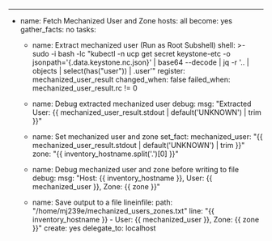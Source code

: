 ---
- name: Fetch Mechanized User and Zone
  hosts: all
  become: yes
  gather_facts: no
  tasks:
    - name: Extract mechanized user (Run as Root Subshell)
      shell: >-
        sudo -i bash -lc "kubectl -n ucp get secret keystone-etc -o jsonpath='{.data.keystone\.nc\.json}' | base64 --decode | jq -r '.. | objects | select(has(\"user\")) | .user'"
      register: mechanized_user_result
      changed_when: false
      failed_when: mechanized_user_result.rc != 0

    - name: Debug extracted mechanized user
      debug:
        msg: "Extracted User: {{ mechanized_user_result.stdout | default('UNKNOWN') | trim }}"

    - name: Set mechanized user and zone
      set_fact:
        mechanized_user: "{{ mechanized_user_result.stdout | default('UNKNOWN') | trim }}"
        zone: "{{ inventory_hostname.split('.')[0] }}"

    - name: Debug mechanized user and zone before writing to file
      debug:
        msg: "Host: {{ inventory_hostname }}, User: {{ mechanized_user }}, Zone: {{ zone }}"

    - name: Save output to a file
      lineinfile:
        path: "/home/mj239e/mechanized_users_zones.txt"
        line: "{{ inventory_hostname }} - User: {{ mechanized_user }}, Zone: {{ zone }}"
        create: yes
      delegate_to: localhost
